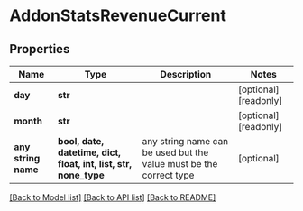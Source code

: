 # AddonStatsRevenueCurrent


## Properties
Name | Type | Description | Notes
------------ | ------------- | ------------- | -------------
**day** | **str** |  | [optional] [readonly] 
**month** | **str** |  | [optional] [readonly] 
**any string name** | **bool, date, datetime, dict, float, int, list, str, none_type** | any string name can be used but the value must be the correct type | [optional]

[[Back to Model list]](../README.md#documentation-for-models) [[Back to API list]](../README.md#documentation-for-api-endpoints) [[Back to README]](../README.md)



